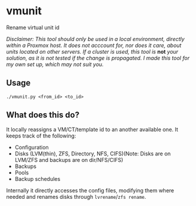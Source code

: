 # vmunit
Rename virtual unit id

*Disclaimer: This tool should only be used in a local environment, directly within a Proxmox host. It does not acccount for, nor does it care, about units located on other servers. If a cluster is used, this tool is* **not** *your solution, as it is not tested if the change is propagated. I made this tool for my own set up, which may not suit you.*

## Usage
```
./vmunit.py <from_id> <to_id>
```

## What does this do?
It locally reassigns a VM/CT/template id to an another available one. It keeps track of the following:

- Configuration
- Disks (LVM(thin), ZFS, Directory, NFS, CIFS)(Note: Disks are on LVM/ZFS and backups are on dir/NFS/CIFS)
- Backups
- Pools
- Backup schedules

Internally it directly accesses the config files, modifying them where needed and renames disks through `lvrename`/`zfs rename`.

